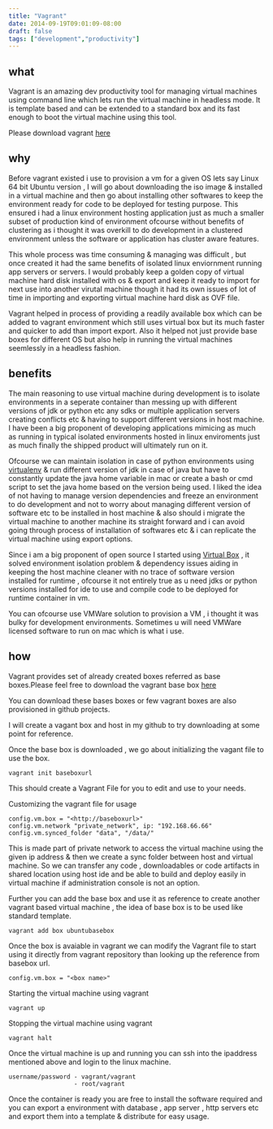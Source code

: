 ```yaml
---
title: "Vagrant"
date: 2014-09-19T09:01:09-08:00
draft: false
tags: ["development","productivity"]
---
```


## what

Vagrant is an amazing dev productivity tool for managing virtual machines using command line which lets run the virtual machine in headless mode. It is template based and can be extended to a standard box and its fast enough to boot the virtual machine using this tool.


Please download vagrant [here](https://www.vagrantup.com/) 


## why

Before vagrant existed i use to provision a vm for a given OS lets say Linux 64 bit Ubuntu version , I will go about downloading the iso image & installed in a virtual machine and then go about installing other softwares to keep the environment ready for code to be deployed for testing purpose. This ensured i had a linux environment hosting application just as much a smaller subset of production kind of environment ofcourse without benefits of clustering as i thought it was overkill to do development in a clustered environment unless the software or application has cluster aware features. 

This whole process was time consuming & managing was difficult , but once created it had the same benefits of isolated linux enviornment running app servers or servers. I would probably keep a golden copy of virtual machine hard disk installed with os & export and keep it ready to import for next use into another virutal machine though it had its own issues of lot of time in importing and exporting virtual machine hard disk as OVF file.


Vagrant helped in process of providing a readily available box which can be added to vagrant environment which still uses virtual box but its much faster and quicker to add than import export. Also it helped not just provide base boxes for different OS but also help in running the virtual machines seemlessly in a headless fashion.

## benefits

The main reasoning to use virtual machine during development is to isolate environments in a seperate container than messing up with different versions of jdk or python etc any sdks or multiple application servers creating conflicts etc & having to support different versions in host machine. I have been a big proponent of developing applications mimicing as much as running in typical isolated environments hosted in linux enviroments just as much finally the shipped product will ultimately run on it.

Ofcourse we can maintain isolation in case of python environments using [virtualenv](http://virtualenv.readthedocs.org/en/latest/)
& run different version of jdk in case of java but have to constantly update the java home variable in mac or create a bash or cmd script to set the java home based on the version being used. I liked the idea of not having to manage version dependencies and freeze an environment to do development and not to worry about managing different version of software etc to be installed in host machine & also should i migrate the virtual machine to another machine its straight forward and i can avoid going through process of installation of softwares etc & i can replicate the virtual machine using export options.

Since i am a big proponent of open source I started using [Virtual Box](https://www.virtualbox.org/) , it solved environment isolation problem & dependency issues aiding in keeping the host machine cleaner with no trace of software version installed for runtime , ofcourse it not entirely true as u need jdks or python versions installed for ide to use and compile code to be deployed for runtime container in vm.

You can ofcourse use VMWare solution to provision a VM , i thought it was bulky for development environments. Sometimes u will need VMWare licensed software to run on mac which is what i use.

## how

Vagrant provides set of already created boxes referred as base boxes.Please feel free to download the vagrant base box [here](http://www.vagrantbox.es/)

You can download these bases boxes or few vagrant boxes are also provisioned in github projects.

I will create a vagant box and host in my github to try downloading at some point for reference.

Once the base box is downloaded , we go about initializing the vagant file to use the box.

    vagrant init baseboxurl

This should create a Vagrant File for you to edit and use to your needs.

Customizing the vagrant file for usage 

    config.vm.box = "<http://baseboxurl>" 
    config.vm.network "private_network", ip: "192.168.66.66"
    config.vm.synced_folder "data", "/data/"
    
This is made part of private network to access the virtual machine using the given ip address & then we create a sync folder between host and virtual machine. So we can transfer any code , downloadables or code artifacts in shared location using host ide and be able to build and deploy easily in virtual machine if administration console is not an option.
    

Further you can add the base box and use it as reference to create another vagrant based virtual machine , the idea of base box is to be used like standard template.

    vagrant add box ubuntubasebox
    

Once the box is avaiable in vagrant we can modify the Vagrant file to start using it directly from vagrant repository than looking up the reference from basebox url.

    config.vm.box = "<box name>"

Starting the virtual machine using vagrant

    vagrant up
    
Stopping the virtual machine using vagrant

    vagrant halt
    
Once the virtual machine is up and running you can ssh into the ipaddress mentioned above and login to the linux machine.

    username/password - vagrant/vagrant
                      - root/vagrant
                      
Once the container is ready you are free to install the software required and you can export a environment with database , app server , http servers etc and export them into a template & distribute for easy usage.


